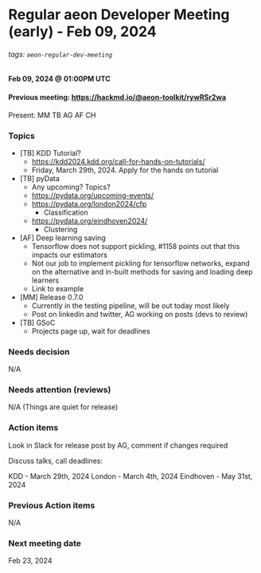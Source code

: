 # Regular aeon Developer Meeting (early) - Feb 09, 2024
###### tags: `aeon-regular-dev-meeting`

#### Feb 09, 2024 @ 01:00PM UTC
#### Previous meeting: https://hackmd.io/@aeon-toolkit/rywRSr2wa

Present: MM TB AG AF CH

### Topics

- [TB] KDD Tutorial?
    - https://kdd2024.kdd.org/call-for-hands-on-tutorials/
    - Friday, March 29th, 2024. Apply for the hands on tutorial
- [TB] pyData
    - Any upcoming? Topics?
    - https://pydata.org/upcoming-events/
    - https://pydata.org/london2024/cfp
        - Classification
    - https://pydata.org/eindhoven2024/
        - Clustering
- [AF] Deep learning saving
    - Tensorflow does not support pickling, #1158 points out that this impacts our estimators
    - Not our job to implement pickling for tensorflow networks, expand on the alternative and in-built methods for saving and loading deep learners
    - Link to example
- [MM] Release 0.7.0
    - Currently in the testing pipeline, will be out today most likely
    - Post on linkedin and twitter, AG working on posts (devs to review)
- [TB] GSoC
    - Projects page up, wait for deadlines


### Needs decision

N/A

### Needs attention (reviews)

N/A (Things are quiet for release)

### Action items

Look in Slack for release post by AG, comment if changes required

Discuss talks, call deadlines:

KDD - March 29th, 2024
London - March 4th, 2024
Eindhoven - May 31st, 2024

### Previous Action items

N/A

### Next meeting date

Feb 23, 2024
